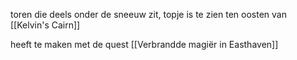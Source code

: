 toren die deels onder de sneeuw zit, topje is te zien ten oosten van [[Kelvin's Cairn]]

heeft te maken met de quest [[Verbrandde magiër in Easthaven]]

